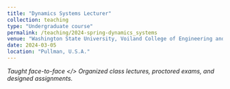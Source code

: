 ```yaml
---
title: "Dynamics Systems Lecturer"
collection: teaching
type: "Undergraduate course"
permalink: /teaching/2024-spring-dynamics_systems
venue: "Washington State University, Voiland College of Engineering and Architecture"
date: 2024-03-05
location: "Pullman, U.S.A."
---
```


<i>Taught face-to-face </>
Organized class lectures, proctored exams, and designed assignments.

<!--Heading 1
======

Heading 2
======

Heading 3
======
